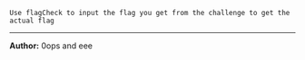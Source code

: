 `Use flagCheck to input the flag you get from the challenge to get the actual flag`

---
**Author:** 0ops and eee
